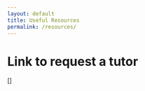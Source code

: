 ```yaml
---
layout: default
title: Useful Resources
permalink: /resources/
---
```


# Link to request a tutor
[]